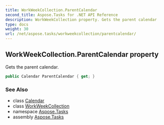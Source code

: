 ```yaml
---
title: WorkWeekCollection.ParentCalendar
second_title: Aspose.Tasks for .NET API Reference
description: WorkWeekCollection property. Gets the parent calendar
type: docs
weight: 30
url: /net/aspose.tasks/workweekcollection/parentcalendar/
---
```

## WorkWeekCollection.ParentCalendar property

Gets the parent calendar.

```csharp
public Calendar ParentCalendar { get; }
```

### See Also

* class [Calendar](../../calendar/)
* class [WorkWeekCollection](../)
* namespace [Aspose.Tasks](../../workweekcollection/)
* assembly [Aspose.Tasks](../../../)


